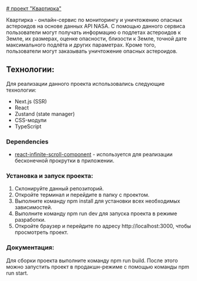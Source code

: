 [# проект "Квартирка"](https://nasa-api-based-asteroid-monitoring-and-destruction.vercel.app/)

Квартирка - онлайн-сервис по мониторингу и уничтожению опасных астероидов на основе данных API NASA. С помощью данного сервиса пользователи могут получать информацию о подлетах астероидов к Земле, их размерах, оценке опасности, близости к Земле, точной дате максимального подлёта и других параметрах. Кроме того, пользователи могут заказывать уничтожение опасных астероидов.

## Технологии:
Для реализации данного проекта использовались следующие технологии:
- Next.js (SSR)
- React
- Zustand (state manager)
- CSS-модули
- TypeScript

### Dependencies

- [react-infinite-scroll-component](https://www.npmjs.com/package/react-infinite-scroll-component) - используется для реализации бесконечной прокрутки в приложении.

### Установка и запуск проекта:
1. Склонируйте данный репозиторий.
2. Откройте терминал и перейдите в папку с проектом.
3. Выполните команду npm install для установки всех необходимых зависимостей.
4. Выполните команду npm run dev для запуска проекта в режиме разработки.
5. Откройте браузер и перейдите по адресу http://localhost:3000, чтобы просмотреть проект.

### Документация:
Для сборки проекта выполните команду npm run build. После этого можно запустить проект в продакшн-режиме с помощью команды npm run start.
